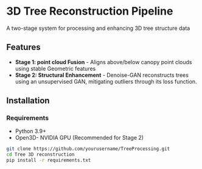# 3D Tree Reconstruction Pipeline

A two-stage system for processing and enhancing 3D tree structure data

## Features
- **Stage 1: point cloud Fusion** - Aligns above/below canopy point clouds using stable Geometric features
- **Stage 2: Structural Enhancement** - Denoise-GAN reconstructs trees using an unsupervised GAN, mitigating outliers through its loss function. 

## Installation

### Requirements
- Python 3.9+
- Open3D- NVIDIA GPU (Recommended for Stage 2)

```bash
git clone https://github.com/yourusername/TreeProcessing.git
cd Tree 3D reconstruction
pip install -r requirements.txt